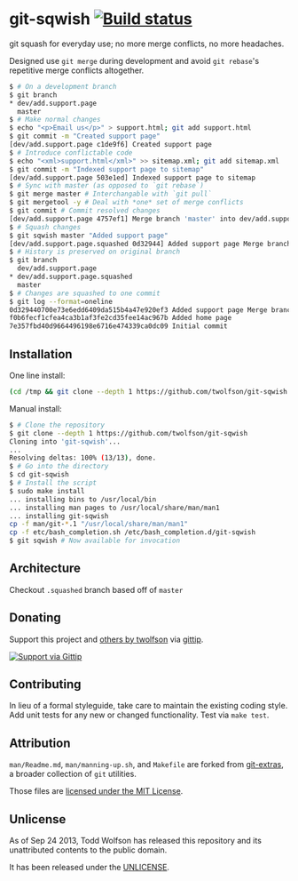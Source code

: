 # git-sqwish [![Build status](https://travis-ci.org/twolfson/git-sqwish.png?branch=master)](https://travis-ci.org/twolfson/git-sqwish)

git squash for everyday use; no more merge conflicts, no more headaches.

Designed use `git merge` during development and avoid `git rebase`'s repetitive merge conflicts altogether.

```bash
$ # On a development branch
$ git branch
* dev/add.support.page
  master
$ # Make normal changes
$ echo "<p>Email us</p>" > support.html; git add support.html
$ git commit -m "Created support page"
[dev/add.support.page c1de9f6] Created support page
$ # Introduce conflictable code
$ echo "<xml>support.html</xml>" >> sitemap.xml; git add sitemap.xml
$ git commit -m "Indexed support page to sitemap"
[dev/add.support.page 503e1ed] Indexed support page to sitemap
$ # Sync with master (as opposed to `git rebase`)
$ git merge master # Interchangable with `git pull`
$ git mergetool -y # Deal with *one* set of merge conflicts
$ git commit # Commit resolved changes
[dev/add.support.page 4757ef1] Merge branch 'master' into dev/add.support.page
$ # Squash changes
$ git sqwish master "Added support page"
[dev/add.support.page.squashed 0d32944] Added support page Merge branch 'master' into dev/add.support.page Indexed support page to sitemap Created support page
$ # History is preserved on original branch
$ git branch
  dev/add.support.page
* dev/add.support.page.squashed
  master
$ # Changes are squashed to one commit
$ git log --format=oneline
0d329440700e73e6edd6409da515b4a47e920ef3 Added support page Merge branch 'master' into dev/add.support.page Indexed support page to sitemap Created support page
f0b6fecf1cfea4ca3b1af3fe2cd35fee14ac967b Added home page
7e357fbd40d9664496198e6716e474339ca0dc09 Initial commit
```

## Installation
One line install:

```bash
(cd /tmp && git clone --depth 1 https://github.com/twolfson/git-sqwish && cd git-sqwish && sudo make install)
```

Manual install:

```bash
$ # Clone the repository
$ git clone --depth 1 https://github.com/twolfson/git-sqwish
Cloning into 'git-sqwish'...
...
Resolving deltas: 100% (13/13), done.
$ # Go into the directory
$ cd git-sqwish
$ # Install the script
$ sudo make install
... installing bins to /usr/local/bin
... installing man pages to /usr/local/share/man/man1
... installing git-sqwish
cp -f man/git-*.1 "/usr/local/share/man/man1"
cp -f etc/bash_completion.sh /etc/bash_completion.d/git-sqwish
$ git sqwish # Now available for invocation
```

## Architecture
Checkout `.squashed` branch based off of `master`

## Donating
Support this project and [others by twolfson][gittip] via [gittip][].

[![Support via Gittip][gittip-badge]][gittip]

[gittip-badge]: https://rawgithub.com/twolfson/gittip-badge/master/dist/gittip.png
[gittip]: https://www.gittip.com/twolfson/

## Contributing
In lieu of a formal styleguide, take care to maintain the existing coding style. Add unit tests for any new or changed functionality. Test via `make test`.

## Attribution
`man/Readme.md`, `man/manning-up.sh`, and `Makefile` are forked from [git-extras][], a broader collection of `git` utilities.

Those files are [licensed under the MIT License][git-extras-license].

[git-extras]: https://github.com/visionmedia/git-extras
[git-extras-license]: https://github.com/visionmedia/git-extras/blob/a55cc84a1145936535e00153ac4cdd6a1f6812cc/LICENSE

## Unlicense
As of Sep 24 2013, Todd Wolfson has released this repository and its unattributed contents to the public domain.

It has been released under the [UNLICENSE][].

[UNLICENSE]: UNLICENSE
